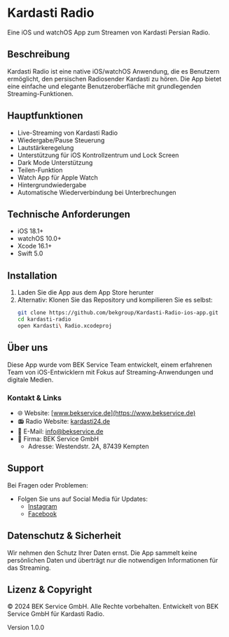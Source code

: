 # Kardasti Radio

Eine iOS und watchOS App zum Streamen von Kardasti Persian Radio.

## Beschreibung

Kardasti Radio ist eine native iOS/watchOS Anwendung, die es Benutzern ermöglicht, den persischen Radiosender Kardasti zu hören. Die App bietet eine einfache und elegante Benutzeroberfläche mit grundlegenden Streaming-Funktionen.

## Hauptfunktionen

- Live-Streaming von Kardasti Radio
- Wiedergabe/Pause Steuerung
- Lautstärkeregelung
- Unterstützung für iOS Kontrollzentrum und Lock Screen
- Dark Mode Unterstützung
- Teilen-Funktion
- Watch App für Apple Watch
- Hintergrundwiedergabe
- Automatische Wiederverbindung bei Unterbrechungen

## Technische Anforderungen

- iOS 18.1+
- watchOS 10.0+
- Xcode 16.1+
- Swift 5.0

## Installation

1. Laden Sie die App aus dem App Store herunter
2. Alternativ: Klonen Sie das Repository und kompilieren Sie es selbst:
   ```bash
   git clone https://github.com/bekgroup/Kardasti-Radio-ios-app.git
   cd kardasti-radio
   open Kardasti\ Radio.xcodeproj
   ```

## Über uns

Diese App wurde vom BEK Service Team entwickelt, einem erfahrenen Team von iOS-Entwicklern mit Fokus auf Streaming-Anwendungen und digitale Medien.

### Kontakt & Links
- 🌐 Website: [www.bekservice.de](https://www.bekservice.de)
- 📻 Radio Website: [kardasti24.de](https://kardasti24.de)
- 📧 E-Mail: [info@bekservice.de](mailto:info@bekservice.de)
- 🏢 Firma: BEK Service GmbH
  - Adresse: Westendstr. 2A, 87439 Kempten

## Support

Bei Fragen oder Problemen:
- Folgen Sie uns auf Social Media für Updates:
  - [Instagram](https://instagram.com/kardasti24)
  - [Facebook](https://facebook.com/kardasti24)

## Datenschutz & Sicherheit

Wir nehmen den Schutz Ihrer Daten ernst. Die App sammelt keine persönlichen Daten und überträgt nur die notwendigen Informationen für das Streaming.

## Lizenz & Copyright

© 2024 BEK Service GmbH. Alle Rechte vorbehalten.
Entwickelt von BEK Service GmbH für Kardasti Radio.

Version 1.0.0